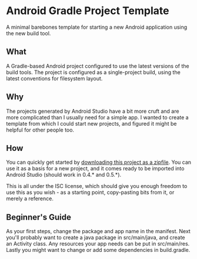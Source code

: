 # Android Gradle Project Template

A minimal barebones template for starting a new Android application using the new build tool.

## What

A Gradle-based Android project configured to use the latest versions of the build tools. The project is configured as a single-project build, using the latest conventions for filesystem layout.

## Why

The projects generated by Android Studio have a bit more cruft and are more complicated than I usually need for a simple app. I wanted to create a template from which I could start new projects, and figured it might be helpful for other people too.

## How

You can quickly get started by [downloading this project as a zipfile](https://github.com/zofrex/gradle-template-android/archive/master.zip). You can use it as a basis for a new project, and it comes ready to be imported into Android Studio (should work in 0.4.\* and 0.5.\*).

This is all under the ISC license, which should give you enough freedom to use this as you wish - as a starting point, copy-pasting bits from it, or merely a reference.

## Beginner's Guide

As your first steps, change the package and app name in the manifest. Next you'll probably want to create a java package in src/main/java, and create an Activity class. Any resources your app needs can be put in src/main/res. Lastly you might want to change or add some dependencies in build.gradle.